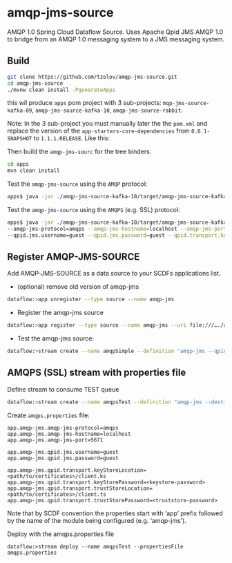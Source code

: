 # amqp-jms-source
AMQP 1.0 Spring Cloud Dataflow Source.  Uses Apache Qpid JMS AMQP 1.0 to bridge from an AMQP 1.0 messaging system to a JMS messaging system.

## Build

```bash
git clone https://github.com/tzolov/amqp-jms-source.git
cd amqp-jms-source
./mvnw clean install -PgenerateApps
```
this wil produce `apps` pom project with 3 sub-projects: 
`mqp-jms-source-kafka-09`, `amqp-jms-source-kafka-10`, `amqp-jms-source-rabbit`.

Note: In the 3 sub-project you must manually later the the `pom.xml` and replace the version 
of the `app-starters-core-dependencies` from `0.0.1-SNAPSHOT` to `1.1.1.RELEASE`. Like this:

Then build the `amqp-jms-sourc` for the tree binders. 
```bash
cd apps
mvn clean install
```
Test the `amqp-jms-source` using the `AMQP` protocol:
```bash
apps$ java -jar ./amqp-jms-source-kafka-10/target/amqp-jms-source-kafka-10-0.0.1-SNAPSHOT.jar --jms.destination=TEST  --amqp-jms-protocol=amqp  --amqp-jms-hostname=localhost --amqp-jms-port=5672 --qpid.jms.username=guest --qpid.jms.password=guest
```

Test the `amqp-jms-source` using the `AMQPS` (e.g. SSL) protocol: 
```bash
apps$ java -jar ./amqp-jms-source-kafka-10/target/amqp-jms-source-kafka-10-0.0.1-SNAPSHOT.jar --jms.destination=TEST 
--amqp-jms-protocol=amqps --amqp-jms-hostname=localhost --amqp-jms-port=5671
--qpid.jms.username=guest --qpid.jms.password=guest --qpid.transport.keyStoreLocation=path/to/certificates/client.ks --qpid.transport.keyStorePassword=<keyStorePassword> --qpid.transport.trustStoreLocation=path/to/certificates/client.ts --qpid.transport.trustStorePassword=<trustStorePassword> 
```

## Register AMQP-JMS-SOURCE
Add AMQP-JMS-SOURCE as a data source to your SCDFs applications list. 

* (optional) remove old version of amqp-jms
```bash
dataflow:>app unregister --type source --name amqp-jms
```
* Register the amqp-jms source
```bash
dataflow:>app register --type source --name amqp-jms --uri file:///…./amqp-jms-source-kafka-10-0.0.1-SNAPSHOT.jar
``` 
* Test the amqp-jms source:
```bash
dataflow:>stream create --name amqpSimple --definition "amqp-jms --qpid.jms.username=guest --qpid.jms.password=guest --destination=TEST | log" --deploy
```

## AMQPS (SSL) stream with properties file
Define stream to consume TEST queue
```bash
dataflow:>stream create --name amqpsTest --definition "amqp-jms --destination=TEST | log"
```
Create `amqps.properties` file:
```
app.amqp-jms.amqp-jms-protocol=amqps
app.amqp-jms.amqp-jms-hostname=localhost
app.amqp-jms.amqp-jms-port=5671

app.amqp-jms.qpid.jms.username=guest
app.amqp-jms.qpid.jms.password=guest

app.amqp-jms.qpid.transport.keyStoreLocation=<path/to/certificates>/client.ks
app.amqp-jms.qpid.transport.keyStorePassword=<keystore-password>
app.amqp-jms.qpid.transport.trustStoreLocation=<path/to/certificates>/client.ts
app.amqp-jms.qpid.transport.trustStorePassword=<truststore-password>
```
Note that by SCDF convention the properties start with ‘app’ prefix followed by the name of the module being configured (e.g. ‘amqp-jms’). 

Deploy with the amqps.properties file
```
dataflow:>stream deploy --name amqpsTest --propertiesFile amqps.properties
```
